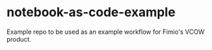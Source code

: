 # notebook-as-code-example
Example repo to be used as an example workflow for Fimio's VCOW product.
